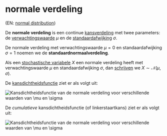 # normale verdeling

(EN: [normal distribution](../en/normal-distribution.md))

De **normale verdeling** is een continue [kansverdeling](kansverdeling.md) met twee parameters: de [verwachtingswaarde](kansverdeling.md#kansdichtheidsfunctie) $\mu$ en de [standaardafwijking](variantie.md#standaardafwijking-van-een-populatie) $\sigma$.

De normale verdeling met verwachtingswaarde $\mu = 0$ en standaardafwijking $\sigma = 1$ noemen we de **standaardnormaalverdeling**.

Als een [stochastische variabele](variabele-stochastische.md) $X$ een normale verdeling heeft met verwachtingswaarde $\mu$ en standaardafwijking $\sigma$, dan [schrijven](notatie.md) we $X \sim \mathcal{N}(\mu, \sigma)$.

De [kansdichtheidsfunctie](kansverdeling.md#kansdichtheidsfunctie) ziet er als volgt uit:

![Kansdichtheidsfunctie van de normale verdeling voor verschillende waarden van $\mu$ en $\sigma$](https://upload.wikimedia.org/wikipedia/commons/7/74/Normal_Distribution_PDF.svg)

De *cumulatieve* kansdichtheidsfunctie (of linkerstaartkans) ziet er als volgt uit:

![Kansdichtheidsfunctie van de normale verdeling voor verschillende waarden van $\mu$ en $\sigma$](https://upload.wikimedia.org/wikipedia/commons/c/ca/Normal_Distribution_CDF.svg)
